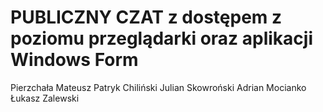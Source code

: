# PUBLICZNY CZAT z dostępem z poziomu przeglądarki oraz aplikacji Windows Form

Pierzchała Mateusz
Patryk Chiliński
Julian Skowroński
Adrian Mocianko
Łukasz Zalewski
